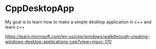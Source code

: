 # CppDesktopApp

My goal is to learn how to make a simple desktop application in c++ and learn c++

https://learn.microsoft.com/en-us/cpp/windows/walkthrough-creating-windows-desktop-applications-cpp?view=msvc-170
